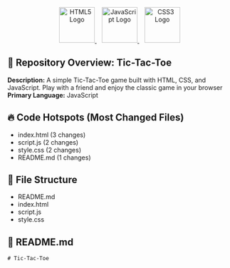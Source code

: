 <p align="center">
  <a href="https://developer.mozilla.org/en-US/docs/Web/HTML" target="_blank">
    <img src="https://upload.wikimedia.org/wikipedia/commons/6/61/HTML5_logo_and_wordmark.svg" height="80" alt="HTML5 Logo">
  </a>
  &nbsp;&nbsp;
  <a href="https://developer.mozilla.org/en-US/docs/Web/JavaScript" target="_blank">
    <img src="https://upload.wikimedia.org/wikipedia/commons/6/6a/JavaScript-logo.png" height="80" alt="JavaScript Logo">
  </a>
  &nbsp;&nbsp;
  <a href="https://developer.mozilla.org/en-US/docs/Web/CSS" target="_blank">
    <img src="https://upload.wikimedia.org/wikipedia/commons/d/d5/CSS3_logo_and_wordmark.svg" height="80" alt="CSS3 Logo">
  </a>
</p>


## 🚀 Repository Overview: Tic-Tac-Toe
**Description:** A simple Tic-Tac-Toe game built with HTML, CSS, and JavaScript. Play with a friend and enjoy the classic game in your browser
**Primary Language:** JavaScript

## 🔥 Code Hotspots (Most Changed Files)
- index.html (3 changes)
- script.js (2 changes)
- style.css (2 changes)
- README.md (1 changes)

## 📁 File Structure
- README.md
- index.html
- script.js
- style.css

## 📄 README.md
```
# Tic-Tac-Toe
```
